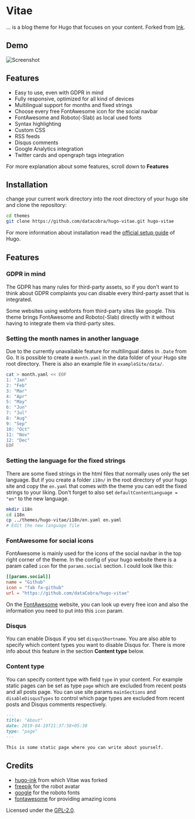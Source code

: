 # Vitae
... is a blog theme for Hugo that focuses on your content. Forked from 
[Ink](https://github.com/knadh/hugo-ink).

## Demo
![Screenshot](https://raw.githubusercontent.com/dataCobra/hugo-vitae/master/images/screenshot.png)

## Features
* Easy to use, even with GDPR in mind
* Fully responsive, optimized for all kind of devices
* Multilingual support for months and fixed strings
* Choose every free FontAwesome icon for the social navbar
* FontAwesome and Roboto(-Slab) as local used fonts
* Syntax highlighting
* Custom CSS
* RSS feeds
* Disqus comments
* Google Analytics integration
* Twitter cards and opengraph tags integration

For more explanation about some features, scroll down to **Features**

## Installation

change your current work directory into the root directory of your hugo site
and clone the repository:

```sh
cd themes
git clone https://github.com/datacobra/hugo-vitae.git hugo-vitae
```

For more information about installation read the
[official setup guide](https://gohugo.io/overview/installing/) of Hugo.

## Features

### GDPR in mind

The GDPR has many rules for third-party assets, so if you don't want to think
about GDPR complaints you can disable every third-party asset that is
integrated.

Some websites using webfonts from third-party sites like google. This theme
brings FontAwesome and Roboto(-Slab) directly with it without having to
integrate them via third-party sites.

### Setting the month names in another language

Due to the currently unavailable feature for multilingual dates in `.Date`
from Go. It is possible to create a `month.yaml` in the data folder of your
Hugo site root directory. There is also an example file in
`exampleSite/data/`.

```sh
cat > month.yaml << EOF
1: "Jan"
2: "Feb"
3: "Mar"
4: "Apr"
5: "May"
6: "Jun"
7: "Jul"
8: "Aug"
9: "Sep"
10: "Oct"
11: "Nov"
12: "Dec"
EOF
```

### Setting the language for the fixed strings

There are some fixed strings in the html files that normally uses only the set
language. But if you create a folder `i18n/` in the root directory of your
hugo site and copy the `en.yaml` that comes with the theme you can edit the
fixed strings to your liking. Don't forget to also set
`defaultContentLanguage = "en"` to the new language.

```sh
mkdir i18n
cd i18n
cp ../themes/hugo-vitae/i18n/en.yaml en.yaml
# Edit the new language file
```

### FontAwesome for social icons

FontAwesome is mainly used for the icons of the social navbar in the top right
corner of the theme. In the config of your hugo website there is a param
called `icon` for the `params.social` section. I could look like this:

```toml
[[params.social]]
name = "Github"
icon = "fab fa-github"
url = "https://github.com/dataCobra/hugo-vitae"
```

On the [FontAwesome](https://fontawesome.com) website, you can look up every
free icon and also the information you need to put into this `icon` param.

### Disqus

You can enable Disqus if you set `disqusShortname`. You are also able to
specify which content types you want to disable Disqus for. There is more info
about this feature in the section **Content type** below.

### Content type

You can specify content type with field `type` in your content. For example
static pages can be set as type `page` which are excluded from recent posts
and all posts page. You can use site params `mainSections` and
`disableDisqusTypes` to control which page types are excluded from recent
posts and Disqus comments respectively.

```md
---
title: "About"
date: 2019-04-19T21:37:58+05:30
type: "page"
---

This is some static page where you can write about yourself.
```

## Credits

* [hugo-ink](https://github.com/knadh/hugo-ink) from which Vitae was forked
* [freepik](https://www.freepik.com) for the robot avatar
* [google](https://fonts.google.com/specimen/Roboto) for the roboto fonts
* [fontawesome](https://fontawesome.com) for providing amazing icons

Licensed under the [GPL-2.0](https://raw.githubusercontent.com/dataCobra/hugo-vitae/master/LICENSE.md).

